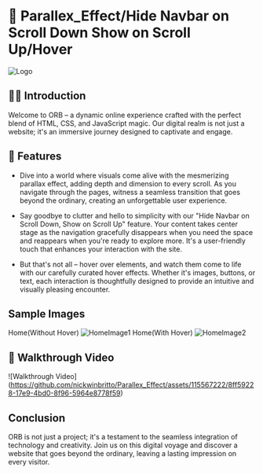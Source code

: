 # 🔆 Parallex_Effect/Hide Navbar on Scroll Down Show on Scroll Up/Hover

![Logo](https://github.com/nickwinbritto/Parallex_Effect/assets/115567222/ae7e1a59-ce4a-4ae8-9c71-32d35c813730)

##  👋🏼 Introduction

Welcome to ORB – a dynamic online experience crafted with the perfect blend of HTML, CSS, and JavaScript magic. Our digital realm is not just a website; it's an immersive journey designed to captivate and engage.

## 🎡 Features

- Dive into a world where visuals come alive with the mesmerizing parallax effect, adding depth and dimension to every scroll. As you navigate through the pages, witness a seamless transition that goes beyond the ordinary, creating an unforgettable user experience.

- Say goodbye to clutter and hello to simplicity with our "Hide Navbar on Scroll Down, Show on Scroll Up" feature. Your content takes center stage as the navigation gracefully disappears when you need the space and reappears when you're ready to explore more. It's a user-friendly touch that enhances your interaction with the site.

- But that's not all – hover over elements, and watch them come to life with our carefully curated hover effects. Whether it's images, buttons, or text, each interaction is thoughtfully designed to provide an intuitive and visually pleasing encounter.

## Sample Images
Home(Without Hover)
![HomeImage1](https://github.com/nickwinbritto/Parallex_Effect/assets/115567222/97ad89ce-0188-4bf7-8a83-4b39c24d02de)
Home(With Hover)
![HomeImage2](https://github.com/nickwinbritto/Parallex_Effect/assets/115567222/94ed837b-bf65-43d4-b1c3-f0d5bf636813)

## 🐾  Walkthrough Video

![Walkthrough Video] (https://github.com/nickwinbritto/Parallex_Effect/assets/115567222/8ff59228-17e9-4bd0-8f96-5964e8778f59) 
 

## Conclusion

ORB is not just a project; it's a testament to the seamless integration of technology and creativity. Join us on this digital voyage and discover a website that goes beyond the ordinary, leaving a lasting impression on every visitor.
























